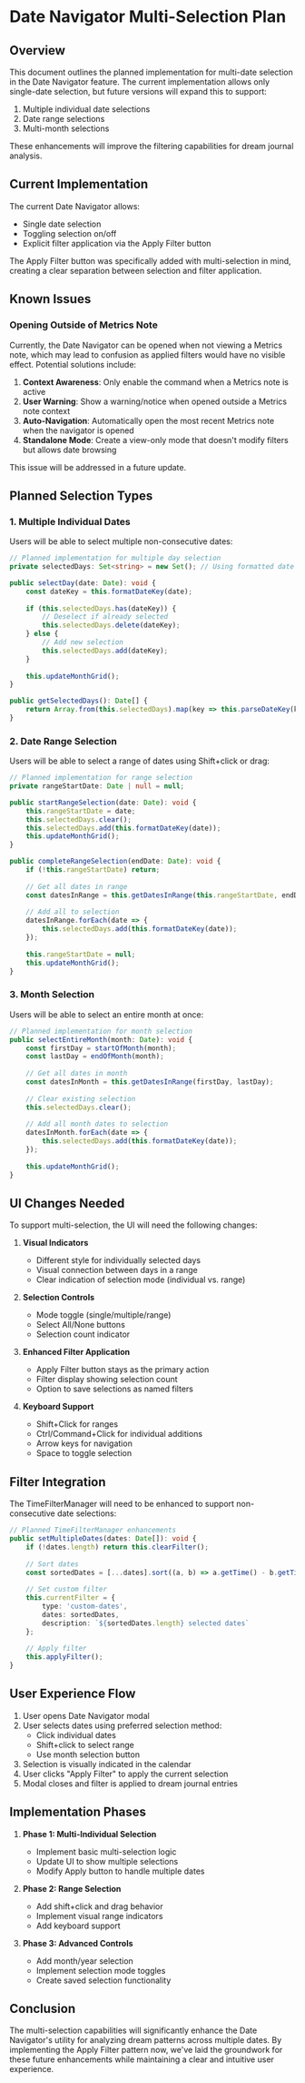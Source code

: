 # Date Navigator Multi-Selection Plan

## Overview

This document outlines the planned implementation for multi-date selection in the Date Navigator feature. The current implementation allows only single-date selection, but future versions will expand this to support:

1. Multiple individual date selections
2. Date range selections
3. Multi-month selections

These enhancements will improve the filtering capabilities for dream journal analysis.

## Current Implementation

The current Date Navigator allows:
- Single date selection
- Toggling selection on/off
- Explicit filter application via the Apply Filter button

The Apply Filter button was specifically added with multi-selection in mind, creating a clear separation between selection and filter application.

## Known Issues

### Opening Outside of Metrics Note

Currently, the Date Navigator can be opened when not viewing a Metrics note, which may lead to confusion as applied filters would have no visible effect. Potential solutions include:

1. **Context Awareness**: Only enable the command when a Metrics note is active
2. **User Warning**: Show a warning/notice when opened outside a Metrics note context
3. **Auto-Navigation**: Automatically open the most recent Metrics note when the navigator is opened
4. **Standalone Mode**: Create a view-only mode that doesn't modify filters but allows date browsing

This issue will be addressed in a future update.

## Planned Selection Types

### 1. Multiple Individual Dates

Users will be able to select multiple non-consecutive dates:

```typescript
// Planned implementation for multiple day selection
private selectedDays: Set<string> = new Set(); // Using formatted date strings

public selectDay(date: Date): void {
    const dateKey = this.formatDateKey(date);
    
    if (this.selectedDays.has(dateKey)) {
        // Deselect if already selected
        this.selectedDays.delete(dateKey);
    } else {
        // Add new selection
        this.selectedDays.add(dateKey);
    }
    
    this.updateMonthGrid();
}

public getSelectedDays(): Date[] {
    return Array.from(this.selectedDays).map(key => this.parseDateKey(key)).filter(Boolean) as Date[];
}
```

### 2. Date Range Selection

Users will be able to select a range of dates using Shift+click or drag:

```typescript
// Planned implementation for range selection
private rangeStartDate: Date | null = null;

public startRangeSelection(date: Date): void {
    this.rangeStartDate = date;
    this.selectedDays.clear();
    this.selectedDays.add(this.formatDateKey(date));
    this.updateMonthGrid();
}

public completeRangeSelection(endDate: Date): void {
    if (!this.rangeStartDate) return;
    
    // Get all dates in range
    const datesInRange = this.getDatesInRange(this.rangeStartDate, endDate);
    
    // Add all to selection
    datesInRange.forEach(date => {
        this.selectedDays.add(this.formatDateKey(date));
    });
    
    this.rangeStartDate = null;
    this.updateMonthGrid();
}
```

### 3. Month Selection

Users will be able to select an entire month at once:

```typescript
// Planned implementation for month selection
public selectEntireMonth(month: Date): void {
    const firstDay = startOfMonth(month);
    const lastDay = endOfMonth(month);
    
    // Get all dates in month
    const datesInMonth = this.getDatesInRange(firstDay, lastDay);
    
    // Clear existing selection
    this.selectedDays.clear();
    
    // Add all month dates to selection
    datesInMonth.forEach(date => {
        this.selectedDays.add(this.formatDateKey(date));
    });
    
    this.updateMonthGrid();
}
```

## UI Changes Needed

To support multi-selection, the UI will need the following changes:

1. **Visual Indicators**
   - Different style for individually selected days
   - Visual connection between days in a range
   - Clear indication of selection mode (individual vs. range)

2. **Selection Controls**
   - Mode toggle (single/multiple/range)
   - Select All/None buttons
   - Selection count indicator

3. **Enhanced Filter Application**
   - Apply Filter button stays as the primary action
   - Filter display showing selection count
   - Option to save selections as named filters

4. **Keyboard Support**
   - Shift+Click for ranges
   - Ctrl/Command+Click for individual additions
   - Arrow keys for navigation
   - Space to toggle selection

## Filter Integration

The TimeFilterManager will need to be enhanced to support non-consecutive date selections:

```typescript
// Planned TimeFilterManager enhancements
public setMultipleDates(dates: Date[]): void {
    if (!dates.length) return this.clearFilter();
    
    // Sort dates
    const sortedDates = [...dates].sort((a, b) => a.getTime() - b.getTime());
    
    // Set custom filter
    this.currentFilter = {
        type: 'custom-dates',
        dates: sortedDates,
        description: `${sortedDates.length} selected dates`
    };
    
    // Apply filter
    this.applyFilter();
}
```

## User Experience Flow

1. User opens Date Navigator modal
2. User selects dates using preferred selection method:
   - Click individual dates
   - Shift+click to select range
   - Use month selection button
3. Selection is visually indicated in the calendar
4. User clicks "Apply Filter" to apply the current selection
5. Modal closes and filter is applied to dream journal entries

## Implementation Phases

1. **Phase 1: Multi-Individual Selection**
   - Implement basic multi-selection logic
   - Update UI to show multiple selections
   - Modify Apply button to handle multiple dates

2. **Phase 2: Range Selection**
   - Add shift+click and drag behavior
   - Implement visual range indicators
   - Add keyboard support

3. **Phase 3: Advanced Controls**
   - Add month/year selection
   - Implement selection mode toggles
   - Create saved selection functionality

## Conclusion

The multi-selection capabilities will significantly enhance the Date Navigator's utility for analyzing dream patterns across multiple dates. By implementing the Apply Filter pattern now, we've laid the groundwork for these future enhancements while maintaining a clear and intuitive user experience. 